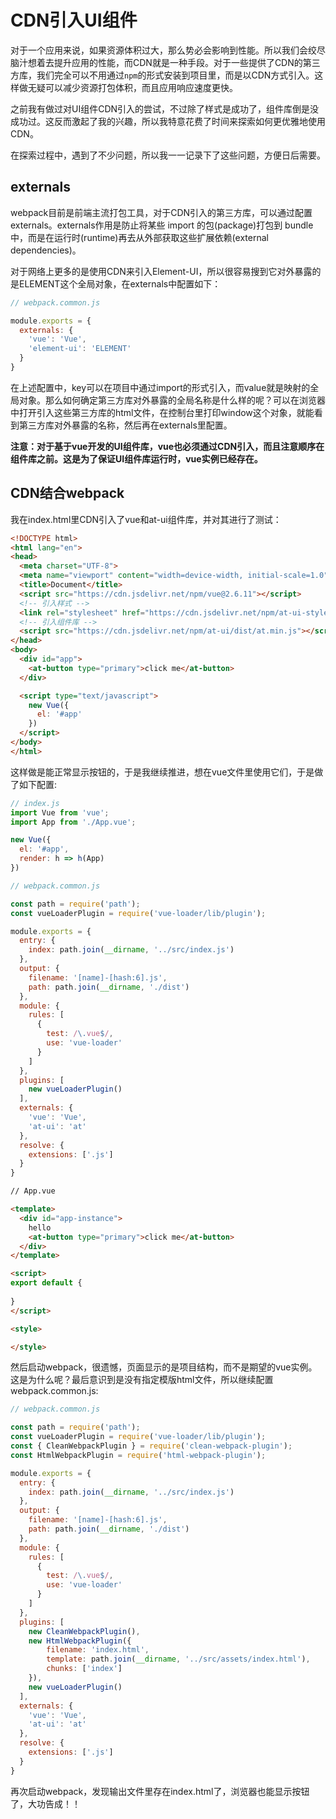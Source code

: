 # CDN引入UI组件

对于一个应用来说，如果资源体积过大，那么势必会影响到性能。所以我们会绞尽脑汁想着去提升应用的性能，而CDN就是一种手段。对于一些提供了CDN的第三方库，我们完全可以不用通过`npm`的形式安装到项目里，而是以CDN方式引入。这样做无疑可以减少资源打包体积，而且应用响应速度更快。

之前我有做过对UI组件CDN引入的尝试，不过除了样式是成功了，组件库倒是没成功过。这反而激起了我的兴趣，所以我特意花费了时间来探索如何更优雅地使用CDN。

在探索过程中，遇到了不少问题，所以我一一记录下了这些问题，方便日后需要。

## externals

webpack目前是前端主流打包工具，对于CDN引入的第三方库，可以通过配置externals。externals作用是防止将某些 import 的包(package)打包到 bundle 中，而是在运行时(runtime)再去从外部获取这些扩展依赖(external dependencies)。

对于网络上更多的是使用CDN来引入Element-UI，所以很容易搜到它对外暴露的是ELEMENT这个全局对象，在externals中配置如下：

```js
// webpack.common.js

module.exports = {
  externals: {
    'vue': 'Vue',
    'element-ui': 'ELEMENT'
  }
}
```

在上述配置中，key可以在项目中通过import的形式引入，而value就是映射的全局对象。那么如何确定第三方库对外暴露的全局名称是什么样的呢？可以在浏览器中打开引入这些第三方库的html文件，在控制台里打印window这个对象，就能看到第三方库对外暴露的名称，然后再在externals里配置。

**注意：对于基于vue开发的UI组件库，vue也必须通过CDN引入，而且注意顺序在组件库之前。这是为了保证UI组件库运行时，vue实例已经存在。**

## CDN结合webpack

我在index.html里CDN引入了vue和at-ui组件库，并对其进行了测试：

```html
<!DOCTYPE html>
<html lang="en">
<head>
  <meta charset="UTF-8">
  <meta name="viewport" content="width=device-width, initial-scale=1.0">
  <title>Document</title>
  <script src="https://cdn.jsdelivr.net/npm/vue@2.6.11"></script>
  <!-- 引入样式 -->
  <link rel="stylesheet" href="https://cdn.jsdelivr.net/npm/at-ui-style/css/at.min.css">
  <!-- 引入组件库 -->
  <script src="https://cdn.jsdelivr.net/npm/at-ui/dist/at.min.js"></script>
</head>
<body>
  <div id="app">
    <at-button type="primary">click me</at-button>
  </div>

  <script type="text/javascript">
    new Vue({
      el: '#app'
    })
  </script>
</body>
</html>
```

这样做是能正常显示按钮的，于是我继续推进，想在vue文件里使用它们，于是做了如下配置:

```js
// index.js
import Vue from 'vue';
import App from './App.vue';

new Vue({
  el: '#app',
  render: h => h(App)
})
```

```js
// webpack.common.js

const path = require('path');
const vueLoaderPlugin = require('vue-loader/lib/plugin');

module.exports = {
  entry: {
    index: path.join(__dirname, '../src/index.js')
  },
  output: {
    filename: '[name]-[hash:6].js',
    path: path.join(__dirname, './dist')
  },
  module: {
    rules: [
      {
        test: /\.vue$/,
        use: 'vue-loader'
      }
    ]
  },
  plugins: [
    new vueLoaderPlugin()
  ],
  externals: {
    'vue': 'Vue',
    'at-ui': 'at'
  },
  resolve: {
    extensions: ['.js']
  }
}
```

```html
// App.vue

<template>
  <div id="app-instance">
    hello
    <at-button type="primary">click me</at-button>
  </div>
</template>

<script>
export default {
  
}
</script>

<style>

</style>
```

然后启动webpack，很遗憾，页面显示的是项目结构，而不是期望的vue实例。这是为什么呢？最后意识到是没有指定模版html文件，所以继续配置webpack.common.js:

```js
// webpack.common.js

const path = require('path');
const vueLoaderPlugin = require('vue-loader/lib/plugin');
const { CleanWebpackPlugin } = require('clean-webpack-plugin');
const HtmlWebpackPlugin = require('html-webpack-plugin');

module.exports = {
  entry: {
    index: path.join(__dirname, '../src/index.js')
  },
  output: {
    filename: '[name]-[hash:6].js',
    path: path.join(__dirname, './dist')
  },
  module: {
    rules: [
      {
        test: /\.vue$/,
        use: 'vue-loader'
      }
    ]
  },
  plugins: [
    new CleanWebpackPlugin(),
    new HtmlWebpackPlugin({
        filename: 'index.html',
        template: path.join(__dirname, '../src/assets/index.html'),
        chunks: ['index']
    }),
    new vueLoaderPlugin()
  ],
  externals: {
    'vue': 'Vue',
    'at-ui': 'at'
  },
  resolve: {
    extensions: ['.js']
  }
}
```

再次启动webpack，发现输出文件里存在index.html了，浏览器也能显示按钮了，大功告成！！
